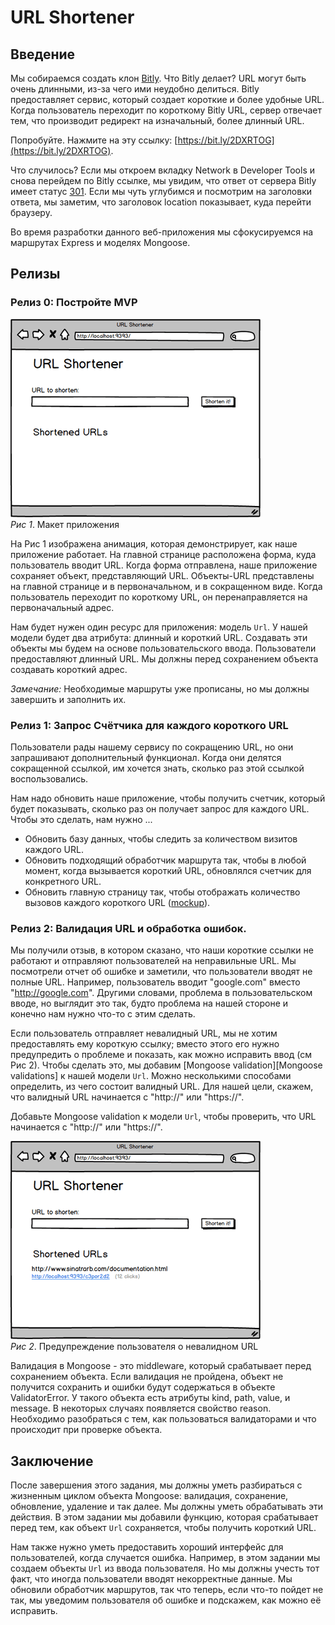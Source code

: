# URL Shortener

## Введение
Мы собираемся создать клон [Bitly][]. Что Bitly делает? URL могут быть очень длинными, из-за чего ими неудобно делиться. Bitly предоставляет сервис, который создает короткие и более удобные URL. Когда пользователь переходит по короткому Bitly URL, сервер отвечает тем, что производит редирект на изначальный, более длинный URL.

Попробуйте. Нажмите на эту ссылку:  [https://bit.ly/2DXRTOG](https://bit.ly/2DXRTOG).

Что случилось? Если мы откроем вкладку Network в Developer Tools и снова перейдем по Bitly ссылке, мы увидим, что ответ от сервера Bitly имеет статус [301][wikipedia 301]. Если мы чуть углубимся и посмотрим на заголовки ответа, мы заметим, что заголовок location показывает, куда перейти браузеру.

Во время разработки данного веб-приложения мы сфокусируемся на маршрутах Express и моделях Mongoose.

## Релизы
### Релиз 0: Постройте MVP
![mvp animation](readme-assets/mvp-animation.gif)  
*Рис 1*.  Макет приложения


На Рис 1 изображена анимация, которая демонстрирует, как наше приложение работает. На главной странице расположена форма, куда пользователь вводит URL. Когда форма отправлена, наше приложение сохраняет объект, представляющий URL. Объекты-URL представлены на главной странице и в первоначальном, и в сокращенном виде. Когда пользователь переходит по короткому  URL, он перенаправляется на первоначальный адрес.

Нам будет нужен один ресурс для приложения: модель `Url`. У нашей модели будет два атрибута: длинный и короткий URL. Создавать эти объекты мы будем на основе пользовательского ввода. Пользователи предоставляют длинный URL. Мы должны перед сохранением объекта создавать короткий адрес.

*Замечание:*  Необходимые маршруты уже прописаны, но мы должны завершить и заполнить их.

### Релиз 1:  Запрос Счётчика для каждого короткого URL
Пользователи рады нашему сервису по сокращению URL, но они запрашивают дополнительный функционал. Когда они делятся сокращенной ссылкой, им хочется знать, сколько раз этой ссылкой воспользовались.

Нам надо обновить наше приложение, чтобы получить счетчик, который будет показывать, сколько раз он получает запрос для каждого URL. Чтобы это сделать, нам нужно ...

- Обновить базу данных, чтобы следить за количеством визитов каждого URL.
- Обновить подходящий обработчик маршрута так, чтобы в любой момент, когда вызывается короткий URL, обновлялся счетчик для конкретного URL.
- Обновить главную страницу так, чтобы отображать количество вызовов каждого короткого URL ([mockup](readme-assets/counter.png)).

### Релиз 2:  Валидация URL и обработка ошибок.
Мы получили отзыв, в котором сказано, что наши короткие ссылки не работают и отправляют пользователей на неправильные  URL. Мы посмотрели отчет об ошибке и заметили, что пользователи вводят не полные URL. Например, пользователь вводит "google.com" вместо "http://google.com". Другими словами, проблема в пользовательском вводе, но выглядит это так, будто проблема на нашей стороне и конечно нам нужно что-то с этим сделать.

Если пользователь отправляет невалидный URL, мы не хотим предоставлять ему короткую ссылку; вместо этого его нужно предупредить о проблеме и показать, как можно исправить ввод (см Рис 2). Чтобы сделать это, мы добавим [Mongoose validation][Mongoose validations] к нашей модели `Url`. Можно несколькими способами определить, из чего состоит валидный URL. Для нашей цели, скажем, что валидный URL начинается с "http://" или "https://".

Добавьте Mongoose validation к модели `Url`, чтобы проверить, что URL начинается с "http://" или "https://".


![error animation](readme-assets/show-error-animation.gif)  
*Рис 2*.  Предупреждение пользователя о невалидном URL

Валидация в Mongoose - это middleware, который срабатывает перед сохранением объекта. Если валидация не пройдена, объект не получится сохранить и ошибки будут содержаться в объекте ValidatorError. У такого объекта есть атрибуты  kind, path, value, и message. В некоторых случаях появляется свойство reason. Необходимо разобраться с тем, как пользоваться валидаторами и что происходит при проверке объекта.


## Заключение
После завершения этого задания, мы должны уметь разбираться с жизненным циклом объекта Mongoose: валидация, сохранение, обновление, удаление и так далее. Мы должны уметь обрабатывать эти действия. В этом задании мы добавили функцию, которая срабатывает перед тем, как объект `Url` сохраняется, чтобы получить короткий URL.

Нам также нужно уметь предоставить хороший интерфейс для пользователей, когда случается ошибка. Например, в этом задании мы создаем объекты  `Url` из ввода пользователя. Но мы должны учесть тот факт, что иногда пользователи вводят некорректные данные. Мы обновили обработчик маршрутов, так что теперь, если что-то пойдет не так, мы уведомим пользователя об ошибке и подскажем, как можно её исправить.


[Mongoose validation]: https://mongoosejs.com/docs/validation.html
[bitly]: http://bitly.com/
[HTTP status codes]: https://ru.wikipedia.org/wiki/%D0%A1%D0%BF%D0%B8%D1%81%D0%BE%D0%BA_%D0%BA%D0%BE%D0%B4%D0%BE%D0%B2_%D1%81%D0%BE%D1%81%D1%82%D0%BE%D1%8F%D0%BD%D0%B8%D1%8F_HTTP
[HTTP status cats]: http://httpcats.herokuapp.com/
[Mongoose queries]: https://mongoosejs.com/docs/queries.html
[wikipedia 301]: https://ru.wikipedia.org/wiki/HTTP_301


